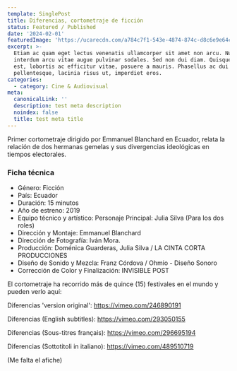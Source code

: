 ```yaml
---
template: SinglePost
title: Diferencias, cortometraje de ficción
status: Featured / Published
date: '2024-02-01'
featuredImage: 'https://ucarecdn.com/a784c7f1-543e-4874-874c-d8c6e9e64c3e/'
excerpt: >-
  Etiam ac quam eget lectus venenatis ullamcorper sit amet non arcu. Nullam
  interdum arcu vitae augue pulvinar sodales. Sed non dui diam. Quisque lectus
  est, lobortis ac efficitur vitae, posuere a mauris. Phasellus ac dui
  pellentesque, lacinia risus ut, imperdiet eros.
categories:
  - category: Cine & Audiovisual
meta:
  canonicalLink: ''
  description: test meta description
  noindex: false
  title: test meta title
---
```


Primer cortometraje dirigido por Emmanuel Blanchard en Ecuador, relata la relación de dos hermanas gemelas y sus divergencias ideológicas en tiempos electorales.

### Ficha técnica

- Género: Ficción
- País: Ecuador
- Duración: 15 minutos
- Año de estreno: 2019
- Equipo técnico y artístico:
  Personaje Principal: Julia Silva (Para los dos roles)
- Dirección y Montaje: Emmanuel Blanchard
- Dirección de Fotografía: Iván Mora.
- Producción: Doménica Guarderas, Julia Silva / LA CINTA CORTA PRODUCCIONES
- Diseño de Sonido y Mezcla: Franz Córdova / Ohmio - Diseño Sonoro
- Corrección de Color y Finalización: INVISIBLE POST

El cortometraje ha recorrido más de quince (15) festivales en el mundo y pueden verlo aquí:

Diferencias 'version original': https://vimeo.com/246890191

Diferencias (English subtitles): https://vimeo.com/293050155

Diferencias (Sous-titres français): https://vimeo.com/296695194

Diferencias (Sottotitoli in italiano): https://vimeo.com/489510719

(Me falta el afiche)
